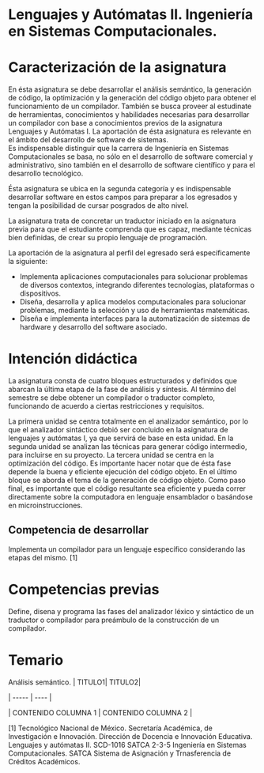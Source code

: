 # Lenguajes y Autómatas II. Ingeniería en Sistemas Computacionales.

# Caracterización de la asignatura
En ésta asignatura se debe desarrollar el análisis semántico, la generación de código, la optimización y la generación del código objeto para obtener el funcionamiento de un compilador. También se busca proveer al estudinate de herramientas, conocimientos y habilidades necesarias para desarrollar un compilador con base a conocimientos previos de la asignatura Lenguajes y Autómatas I. La aportación de ésta asignatura es relevante en el ámbito del desarrollo de software de sistemas.  
Es indispensable distinguir que la carrera de Ingeniería en Sistemas Computacionales se basa, no sólo en el desarrollo de software comercial y administrativo, sino también en el desarrollo de software científico y para el desarrollo tecnológico. 

Ésta asignatura se ubica en la segunda categoría y es indispensable desarrollar software en estos campos para preparar a los egresados y tengan la posibilidad de cursar posgrados de alto nivel.

La asignatura trata de concretar un traductor iniciado en la asignatura previa para que el estudiante comprenda que es capaz, mediante técnicas bien definidas, de crear su propio lenguaje de programación.

La aportación de la asignatura al perfil del egresado será específicamente la siguiente: 

* Implementa aplicaciones computacionales para solucionar problemas de diversos contextos, integrando diferentes tecnologías, plataformas o dispositivos.
* Diseña, desarrolla y aplica modelos computacionales para solucionar problemas, mediante la selección y uso de herramientas matemáticas.
* Diseña e implementa interfaces para la automatización de sistemas de hardware y desarrollo del software asociado.

# Intención didáctica
La asignatura consta de cuatro bloques estructurados y definidos que abarcan la última etapa de la fase de análisis y síntesis. Al término del semestre se debe obtener un compilador o traductor completo, funcionando de acuerdo a ciertas restricciones y requisitos.

La primera unidad se centra totalmente en el analizador semántico, por lo que el analizador sintáctico debió ser concluido en la asignatura de lenguajes y autómatas I, ya que servirá de base en esta unidad. 
En la segunda unidad se analizan las técnicas para generar código intermedio, para incluirse en su proyecto.
La tercera unidad se centra en la optimización del código. Es importante hacer notar que de ésta fase depende la buena y eficiente ejecución del código objeto.
En el último bloque se aborda el tema de la generación de código objeto. Como paso final, es importante que el código resultante sea eficiente y pueda correr directamente sobre la computadora en
lenguaje ensamblador o basándose en microinstrucciones.

## Competencia de desarrollar 
Implementa un compilador para un lenguaje específico considerando las etapas del mismo. [1]

# Competencias previas
Define, disena y programa las fases del analizador léxico y sintáctico de un traductor o compilador para preámbulo de la construcción de un compilador.
# Temario
Análisis semántico. 
| TITULO1| TITULO2|

| ----- | ---- |

| CONTENIDO COLUMNA 1 | CONTENIDO COLUMNA 2 |


















[1] Tecnológico Nacional de México. 
Secretaría Académica, de Investigación e Innovación.
Dirección de Docencia e Innovación Educativa. 
Lenguajes y autómatas II. SCD-1016 SATCA 2-3-5
Ingeniería en Sistemas Computacionales.
SATCA Sistema de Asignación y Trnasferencia de Créditos Académicos.
